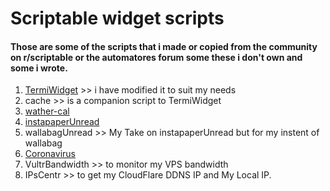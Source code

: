 # Scriptable widget scripts
#### Those are some of the scripts that i made or copied from the community on r/scriptable or the automatores forum some these i don't own and some i wrote.

1. [TermiWidget](https://github.com/evandcoleman/scriptable) >> i have modified it to suit my needs
2. cache >> is a companion script to TermiWidget
3. [wather-cal](https://github.com/mzeryck/Weather-Cal)
4. [instapaperUnread](https://github.com/d7eeem/scriptable-widgets)
5. wallabagUnread >> My Take on instapaperUnread but for my instent of wallabag
6. [Coronavirus](https://gist.github.com/planecore/e7b4c1e5db2dd28b1a023860e831355e)
7. VultrBandwidth >> to monitor my VPS bandwidth
8. IPsCentr >> to get my CloudFlare DDNS IP and My Local IP.
